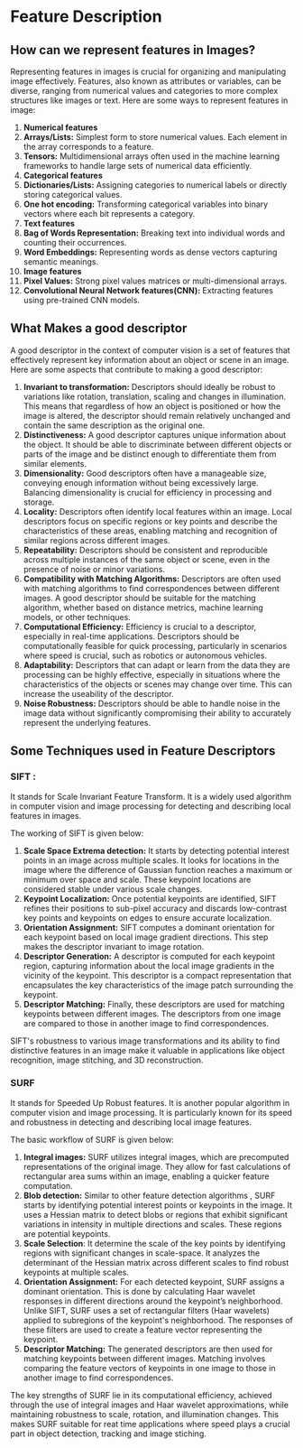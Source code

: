 ﻿# **Feature Description**

## **How can we represent features in Images?**

Representing features in images is crucial for organizing and manipulating image effectively. Features, also known as attributes or variables, can be diverse, ranging from numerical values and categories to more complex structures like images or text. Here are some ways to represent features in image:

1. **Numerical features**
2. **Arrays/Lists:** Simplest form to store numerical values. Each element in the array corresponds to a feature.
3. **Tensors:** Multidimensional arrays often used in the machine learning frameworks to handle large sets of numerical data efficiently.
4. **Categorical features**
5. **Dictionaries/Lists:** Assigning categories to numerical labels or directly storing categorical values.
6. **One hot encoding:** Transforming categorical variables into binary vectors where each bit represents a category.
7. **Text features**
8. **Bag of Words Representation:** Breaking text into individual words and counting their occurrences.
9. **Word Embeddings:** Representing words as dense vectors capturing semantic meanings.
10. **Image features**
11. **Pixel Values:** Strong pixel values matrices or multi-dimensional arrays.
12. **Convolutional Neural Network features(CNN):** Extracting features using pre-trained CNN models.


## **What Makes a good descriptor**

A good descriptor in the context of computer vision is a set of features that effectively represent key information about an object or scene in an image. Here are some aspects that contribute to making a good descriptor:

1. **Invariant to transformation:** Descriptors should ideally be robust to variations like rotation, translation, scaling and changes in illumination. This means that regardless of how an object is positioned or how the image is altered, the descriptor should remain relatively unchanged and contain the same description as the original one.
2. **Distinctiveness:** A good descriptor captures unique information about the object. It should be able to discriminate between different objects or parts of the image and be distinct enough to differentiate them from similar elements.
3. **Dimensionality:**  Good descriptors often have a manageable size, conveying enough information without being excessively large. Balancing dimensionality is crucial for efficiency in processing and storage. 
4. **Locality:** Descriptors often identify local features within an image. Local descriptors focus on specific regions or key points and describe the characteristics of these areas, enabling matching and recognition of similar regions across different images.
5. **Repeatability:** Descriptors should be consistent and reproducible across multiple instances of the same object or scene, even in the presence of noise or minor variations.
6. **Compatibility with Matching Algorithms:**  Descriptors are often used with matching algorithms to find correspondences between different images. A good descriptor should be suitable for the matching algorithm, whether based on distance metrics, machine learning models, or other techniques.
7. **Computational Efficiency:** Efficiency is crucial to a descriptor, especially in real-time applications. Descriptors should be computationally feasible for quick processing, particularly in scenarios where speed is crucial, such as robotics or autonomous vehicles.
8. **Adaptability:** Descriptors that can adapt or learn from the data they are processing can be highly effective, especially in situations where the characteristics of the objects or scenes may change over time. This can increase the useability of the descriptor.
9. **Noise Robustness:** Descriptors should be able to handle noise in the image data without significantly compromising their ability to accurately represent the underlying features.

## Some Techniques used in Feature Descriptors

 ### SIFT :
  It stands for Scale Invariant Feature Transform. It is a widely used algorithm in computer vision and image processing for detecting and describing local features in images.

The working of SIFT is given below:
1. **Scale Space Extrema detection:** It starts by detecting potential interest points in an image across multiple scales. It looks for locations in the image where the difference of Gaussian function reaches a maximum or minimum over space and scale. These keypoint locations are considered stable under various scale changes.
2. **Keypoint Localization:** Once potential keypoints are identified, SIFT refines their positions to sub-pixel accuracy and discards low-contrast key points and keypoints on edges to ensure accurate localization.
3. **Orientation Assignment:** SIFT computes a dominant orientation for each keypoint based on local image gradient directions. This step makes the descriptor invariant to image rotation.
4. **Descriptor Generation:** A descriptor is computed for each keypoint region, capturing information about the local image gradients in the vicinity of the keypoint. This descriptor is a compact representation that encapsulates the key characteristics of the image patch surrounding the keypoint.
5. **Descriptor Matching:** Finally, these descriptors are used for matching keypoints between different images. The descriptors from one image are compared to those in another image to find correspondences.

SIFT's robustness to various image transformations and its ability to find distinctive features in an image make it valuable in applications like object recognition, image stitching, and 3D reconstruction.

### SURF
It stands for Speeded Up Robust features. It is another popular algorithm in computer vision and image processing. It is particularly known for its speed and robustness in detecting and describing local image features.

The basic workflow of SURF is given below:

1. **Integral images:** SURF utilizes integral images, which are precomputed representations of the original image. They allow for fast calculations of rectangular area sums within an image, enabling a quicker feature computation.
2. **Blob detection:** Similar to other feature detection algorithms , SURF starts by identifying potential interest points or keypoints in the image. It uses a Hessian matrix to detect blobs or regions that exhibit significant variations in intensity in multiple directions and scales. These regions are potential keypoints.
3. **Scale Selection**: It determine the scale of the key points by identifying regions with significant changes in scale-space. It analyzes the determinant of the Hessian matrix across different scales to find robust keypoints at multiple scales.
4. **Orientation Assignment:** For each detected keypoint, SURF assigns a dominant orientation. This is done by calculating Haar wavelet responses in different directions around the keypoint’s neighborhood. Unlike SIFT, SURF uses a set of rectangular filters (Haar wavelets) applied to subregions of the keypoint's neighborhood. The responses of these filters are used to create a feature vector representing the keypoint.
5. **Descriptor Matching:** The generated descriptors are then used for matching keypoints between different images. Matching involves comparing the feature vectors of keypoints in one image to those in another image to find correspondences.

The key strengths of SURF lie in its computational efficiency, achieved through the use of integral images and Haar wavelet approximations, while maintaining robustness to scale, rotation, and illumination changes. This makes SURF suitable for reat time applications where speed plays a crucial part in object detection, tracking and image stiching.

